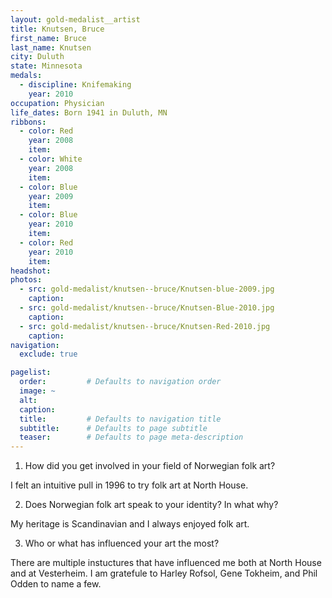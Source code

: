 ```yaml
---
layout: gold-medalist__artist
title: Knutsen, Bruce
first_name: Bruce
last_name: Knutsen
city: Duluth
state: Minnesota
medals: 
  - discipline: Knifemaking
    year: 2010
occupation: Physician
life_dates: Born 1941 in Duluth, MN
ribbons:
  - color: Red
    year: 2008
    item:
  - color: White
    year: 2008
    item:
  - color: Blue
    year: 2009
    item:
  - color: Blue
    year: 2010
    item:
  - color: Red
    year: 2010
    item:
headshot:
photos:
  - src: gold-medalist/knutsen--bruce/Knutsen-blue-2009.jpg
    caption:
  - src: gold-medalist/knutsen--bruce/Knutsen-Blue-2010.jpg
    caption:
  - src: gold-medalist/knutsen--bruce/Knutsen-Red-2010.jpg
    caption:
navigation:
  exclude: true

pagelist:
  order:         # Defaults to navigation order  
  image: ~
  alt:
  caption:
  title:         # Defaults to navigation title
  subtitle:      # Defaults to page subtitle
  teaser:        # Defaults to page meta-description  
---
```

1.  How did you get involved in your field of Norwegian folk art?

I felt an intuitive pull in 1996 to try folk art at North House.

2.  Does Norwegian folk art speak to your identity? In what why?

My heritage is Scandinavian and I always enjoyed folk art. 

3.  Who or what has influenced your art the most? 

There are multiple instuctures that have influenced me both at North House and at Vesterheim. I am gratefule to Harley Rofsol, Gene Tokheim, and Phil Odden to name a few. 